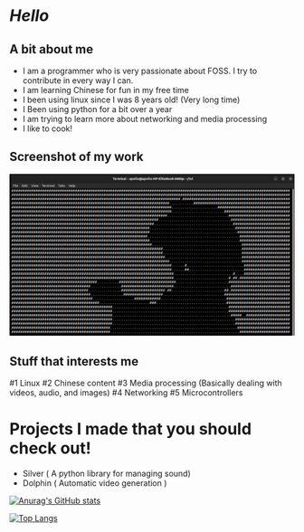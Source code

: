 # *Hello*

## A bit about me

- I am a programmer who is very passionate about FOSS. I try to contribute in every way I can.
- I am learning Chinese for fun in my free time
- I been using linux since I was 8 years old! (Very long time)
- I Been using python for a bit over a year
- I am trying to learn more about networking and media processing
- I like to cook!

## Screenshot of my work
![Example](example.png)

## Stuff that interests me

#1 Linux
#2 Chinese content
#3 Media processing (Basically dealing with videos, audio, and images)
#4 Networking
#5 Microcontrollers

# Projects I made that you should check out!

- Silver ( A python library for managing sound)
- Dolphin ( Automatic video generation )

[![Anurag's GitHub stats](https://github-readme-stats.vercel.app/api?username=Ubuntufanboy)](https://github.com/anuraghazra/github-readme-stats)

[![Top Langs](https://github-readme-stats.vercel.app/api/top-langs/?username=Ubuntufanboy)](https://github.com/anuraghazra/github-readme-stats)
